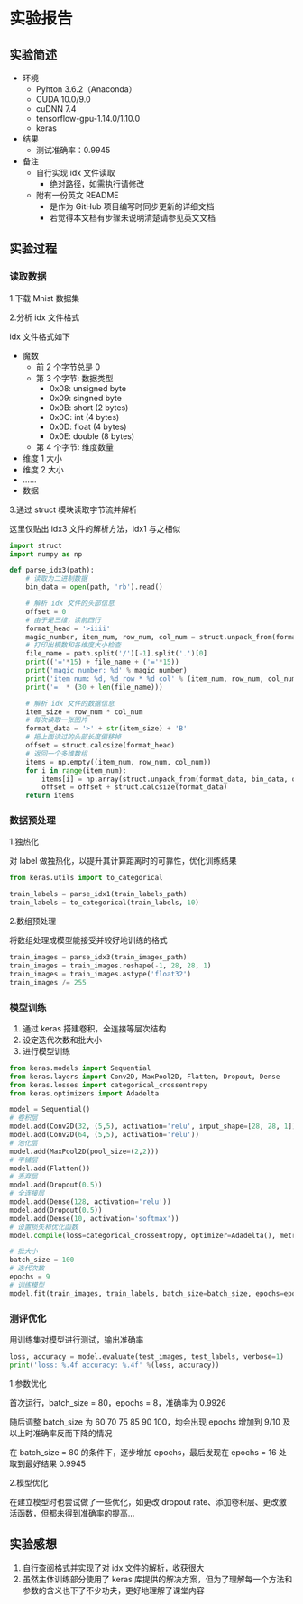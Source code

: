 # 实验报告

## 实验简述

- 环境
  - Pyhton 3.6.2（Anaconda）
  - CUDA 10.0/9.0
  - cuDNN 7.4
  - tensorflow-gpu-1.14.0/1.10.0
  - keras
- 结果
  - 测试准确率：0.9945
- 备注
  - 自行实现 idx 文件读取
    - 绝对路径，如需执行请修改
  - 附有一份英文 README
    - 是作为 GitHub 项目编写时同步更新的详细文档
    - 若觉得本文档有步骤未说明清楚请参见英文文档

## 实验过程

### 读取数据

1.下载 Mnist 数据集

2.分析 idx 文件格式

idx 文件格式如下

- 魔数
  - 前 2 个字节总是 0
  - 第 3 个字节: 数据类型
    - 0x08: unsigned byte
    - 0x09: singned byte
    - 0x0B: short  (2 bytes)
    - 0x0C: int    (4 bytes)
    - 0x0D: float  (4 bytes)
    - 0x0E: double (8 bytes)
  - 第 4 个字节: 维度数量
- 维度 1 大小
- 维度 2 大小
- ......
- 数据

3.通过 struct 模块读取字节流并解析

这里仅贴出 idx3 文件的解析方法，idx1 与之相似

```python
import struct
import numpy as np

def parse_idx3(path):
    # 读取为二进制数据
    bin_data = open(path, 'rb').read()

    # 解析 idx 文件的头部信息
    offset = 0
    # 由于是三维，读前四行
    format_head = '>iiii'
    magic_number, item_num, row_num, col_num = struct.unpack_from(format_head, bin_data, offset)
    # 打印出模数和各维度大小检查
    file_name = path.split('/')[-1].split('.')[0]
    print(('='*15) + file_name + ('='*15))
    print('magic number: %d' % magic_number)
    print('item num: %d, %d row * %d col' % (item_num, row_num, col_num))
    print('=' * (30 + len(file_name)))

    # 解析 idx 文件的数据信息
    item_size = row_num * col_num
    # 每次读取一张图片
    format_data = '>' + str(item_size) + 'B'
    # 把上面读过的头部长度偏移掉
    offset = struct.calcsize(format_head)
    # 返回一个多维数组
    items = np.empty((item_num, row_num, col_num))
    for i in range(item_num):
        items[i] = np.array(struct.unpack_from(format_data, bin_data, offset)).reshape((row_num, col_num))
        offset = offset + struct.calcsize(format_data)
    return items
```

### 数据预处理

1.独热化

对 label 做独热化，以提升其计算距离时的可靠性，优化训练结果

```python
from keras.utils import to_categorical

train_labels = parse_idx1(train_labels_path)
train_labels = to_categorical(train_labels, 10)
```

2.数组预处理

将数组处理成模型能接受并较好地训练的格式

```python
train_images = parse_idx3(train_images_path)
train_images = train_images.reshape(-1, 28, 28, 1)
train_images = train_images.astype('float32')
train_images /= 255
```

### 模型训练

1. 通过 keras 搭建卷积，全连接等层次结构
2. 设定迭代次数和批大小
3. 进行模型训练

```python
from keras.models import Sequential
from keras.layers import Conv2D, MaxPool2D, Flatten, Dropout, Dense
from keras.losses import categorical_crossentropy
from keras.optimizers import Adadelta

model = Sequential()
# 卷积层
model.add(Conv2D(32, (5,5), activation='relu', input_shape=[28, 28, 1]))
model.add(Conv2D(64, (5,5), activation='relu'))
# 池化层
model.add(MaxPool2D(pool_size=(2,2)))
# 平铺层
model.add(Flatten())
# 丢弃层
model.add(Dropout(0.5))
# 全连接层
model.add(Dense(128, activation='relu'))
model.add(Dropout(0.5))
model.add(Dense(10, activation='softmax'))
# 设置损失和优化函数
model.compile(loss=categorical_crossentropy, optimizer=Adadelta(), metrics=['accuracy'])

# 批大小
batch_size = 100
# 迭代次数
epochs = 9
# 训练模型
model.fit(train_images, train_labels, batch_size=batch_size, epochs=epochs)
```

### 测评优化

用训练集对模型进行测试，输出准确率

```python
loss, accuracy = model.evaluate(test_images, test_labels, verbose=1)
print('loss: %.4f accuracy: %.4f' %(loss, accuracy))
```

1.参数优化

首次运行，batch_size = 80，epochs = 8，准确率为 0.9926

随后调整 batch_size 为 60 70 75 85 90 100，均会出现 epochs 增加到 9/10 及以上时准确率反而下降的情况

在 batch_size = 80 的条件下，逐步增加 epochs，最后发现在 epochs = 16 处取到最好结果 0.9945

2.模型优化

在建立模型时也尝试做了一些优化，如更改 dropout rate、添加卷积层、更改激活函数，但都未得到准确率的提高...

## 实验感想

1. 自行查阅格式并实现了对 idx 文件的解析，收获很大
2. 虽然主体训练部分使用了 keras 库提供的解决方案，但为了理解每一个方法和参数的含义也下了不少功夫，更好地理解了课堂内容
